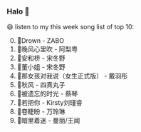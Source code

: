 

### Halo 👋

😄 listen to my this week song list of top 10:

0. 🌈Drown - ZABO
1. 🌈晚风心里吹 - 阿梨粤
2. 🌈安和桥 - 宋冬野
3. 🌈董小姐 - 宋冬野
4. 🌈那女孩对我说（女生正式版） - 戴羽彤
5. 🌈秋风 - 四熹丸子
6. 🌈被遗忘的时光 - 蔡琴
7. 🌈若把你 - Kirsty刘瑾睿
8. 🌈卷睫盼 - 万玲琳
9. 🌈暗里着迷 - 曼丽/王闻

